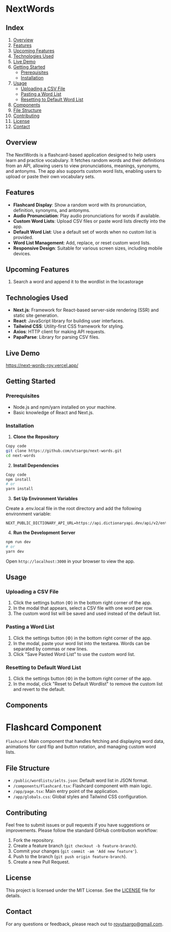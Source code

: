 # NextWords

## Index

1. [Overview](#overview)
2. [Features](#features)
3. [Upcoming Features](#upcoming-features)
4. [Technologies Used](#technologies-used)
5. [Live Demo](#live-demo)
6. [Getting Started](#getting-started)
   - [Prerequisites](#prerequisites)
   - [Installation](#installation)
7. [Usage](#usage)
   - [Uploading a CSV File](#uploading-a-csv-file)
   - [Pasting a Word List](#pasting-a-word-list)
   - [Resetting to Default Word List](#resetting-to-default-word-list)
8. [Components](#components)
9. [File Structure](#file-structure)
10. [Contributing](#contributing)
11. [License](#license)
12. [Contact](#contact)

## Overview

The NextWords is a flashcard-based application designed to help users learn and practice vocabulary. It fetches random words and their definitions from an API, allowing users to view pronunciations, meanings, synonyms, and antonyms. The app also supports custom word lists, enabling users to upload or paste their own vocabulary sets.

## Features

- **Flashcard Display**: Show a random word with its pronunciation, definition, synonyms, and antonyms.
- **Audio Pronunciation**: Play audio pronunciations for words if available.
- **Custom Word Lists**: Upload CSV files or paste word lists directly into the app.
- **Default Word List**: Use a default set of words when no custom list is provided.
- **Word List Management**: Add, replace, or reset custom word lists.
- **Responsive Design**: Suitable for various screen sizes, including mobile devices.

## Upcoming Features

1. Search a word and append it to the wordlist in the locastorage

## Technologies Used

- **Next.js**: Framework for React-based server-side rendering (SSR) and static site generation.
- **React**: JavaScript library for building user interfaces.
- **Tailwind CSS**: Utility-first CSS framework for styling.
- **Axios**: HTTP client for making API requests.
- **PapaParse**: Library for parsing CSV files.

## Live Demo

https://next-words-roy.vercel.app/

## Getting Started

### Prerequisites

- Node.js and npm/yarn installed on your machine.
- Basic knowledge of React and Next.js.

### Installation

1. **Clone the Repository**

```bash
Copy code
git clone https://github.com/utsargo/next-words.git
cd next-words
```

2. **Install Dependencies**

```bash
Copy code
npm install
# or
yarn install
```

3. **Set Up Environment Variables**

Create a .env.local file in the root directory and add the following environment variable:

```
NEXT_PUBLIC_DICTIONARY_API_URL=https://api.dictionaryapi.dev/api/v2/entries/en/
```

4. **Run the Development Server**

```bash
npm run dev
# or
yarn dev
```

Open `http://localhost:3000` in your browser to view the app.

## Usage

### Uploading a CSV File

1. Click the settings button (⚙️) in the bottom right corner of the app.
2. In the modal that appears, select a CSV file with one word per row.
3. The custom word list will be saved and used instead of the default list.

### Pasting a Word List

1. Click the settings button (⚙️) in the bottom right corner of the app.
2. In the modal, paste your word list into the textarea. Words can be separated by commas or new lines.
3. Click "Save Pasted Word List" to use the custom word list.

### Resetting to Default Word List

1. Click the settings button (⚙️) in the bottom right corner of the app.
2. In the modal, click "Reset to Default Wordlist" to remove the custom list and revert to the default.

## Components

# Flashcard Component

`Flashcard`: Main component that handles fetching and displaying word data, animations for card flip and button rotation, and managing custom word lists.

## File Structure

- `/public/wordlists/ielts.json`: Default word list in JSON format.
- `/components/Flashcard.tsx`: Flashcard component with main logic.
- `/app/page.tsx`: Main entry point of the application.
- `/app/globals.css`: Global styles and Tailwind CSS configuration.

## Contributing

Feel free to submit issues or pull requests if you have suggestions or improvements. Please follow the standard GitHub contribution workflow:

1. Fork the repository.
2. Create a feature branch (`git checkout -b feature-branch`).
3. Commit your changes (`git commit -am 'Add new feature'`).
4. Push to the branch (`git push origin feature-branch`).
5. Create a new Pull Request.

## License

This project is licensed under the MIT License. See the [LICENSE](./LICENSE) file for details.

## Contact

For any questions or feedback, please reach out to royutsargo@gmail.com.
